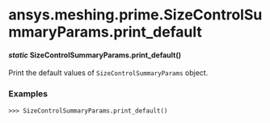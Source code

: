 <a id="ansys-meshing-prime-sizecontrolsummaryparams-print-default"></a>

# ansys.meshing.prime.SizeControlSummaryParams.print_default

<a id="ansys.meshing.prime.SizeControlSummaryParams.print_default"></a>

#### *static* SizeControlSummaryParams.print_default()

Print the default values of `SizeControlSummaryParams` object.

### Examples

```pycon
>>> SizeControlSummaryParams.print_default()
```

<!-- !! processed by numpydoc !! -->
